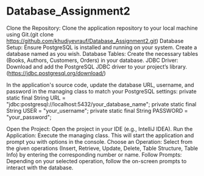# Database_Assignment2
Clone the Repository: Clone the application repository to your local machine using Git.(git clone https://github.com/khudiyevrauf/Database_Assignment2.git) 
Database Setup: Ensure PostgreSQL is installed and running on your system. Create a database named as you wish.
Database Tables: Create the necessary tables (Books, Authors, Customers, Orders) in your database.
JDBC Driver: Download and add the PostgreSQL JDBC driver to your project’s library.(https://jdbc.postgresql.org/download/)

In the application's source code, update the database URL, username, and password in the managing class to match your PostgreSQL settings:
private static final String URL = "jdbc:postgresql://localhost:5432/your_database_name";
private static final String USER = "your_username";
private static final String PASSWORD = "your_password";

Open the Project: Open the project in your IDE (e.g., IntelliJ IDEA).
Run the Application: Execute the managing class. This will start the application and prompt you with options in the console.
Choose an Operation: Select from the given operations (Insert, Retrieve, Update, Delete, Table Structure, Table Info) by entering the corresponding number or name.
Follow Prompts: Depending on your selected operation, follow the on-screen prompts to interact with the database.


